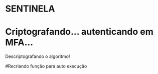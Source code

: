 # SENTINELA
# Criptografando... autenticando em MFA...
Descriptografando o algoritmo!

#Recriando função para auto execução


